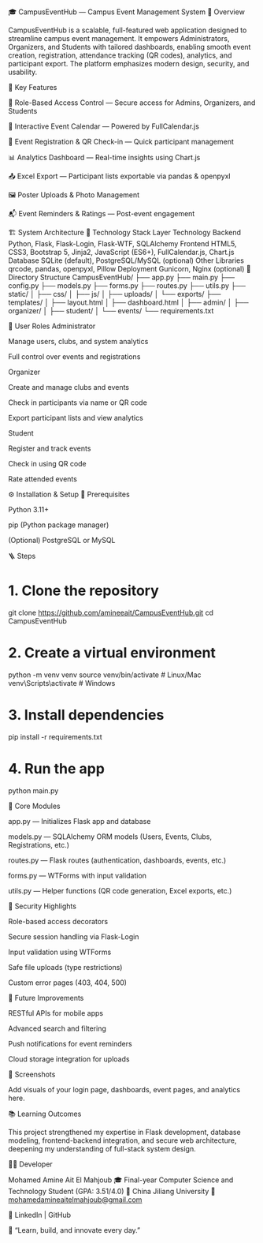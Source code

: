 🎓 CampusEventHub — Campus Event Management System
🧩 Overview

CampusEventHub is a scalable, full-featured web application designed to streamline campus event management. It empowers Administrators, Organizers, and Students with tailored dashboards, enabling smooth event creation, registration, attendance tracking (QR codes), analytics, and participant export.
The platform emphasizes modern design, security, and usability.

🚀 Key Features

🔐 Role-Based Access Control — Secure access for Admins, Organizers, and Students

📅 Interactive Event Calendar — Powered by FullCalendar.js

🧾 Event Registration & QR Check-in — Quick participant management

📊 Analytics Dashboard — Real-time insights using Chart.js

📤 Excel Export — Participant lists exportable via pandas & openpyxl

🖼️ Poster Uploads & Photo Management

📬 Event Reminders & Ratings — Post-event engagement

🏗️ System Architecture
🔧 Technology Stack
Layer	Technology
Backend	Python, Flask, Flask-Login, Flask-WTF, SQLAlchemy
Frontend	HTML5, CSS3, Bootstrap 5, Jinja2, JavaScript (ES6+), FullCalendar.js, Chart.js
Database	SQLite (default), PostgreSQL/MySQL (optional)
Other Libraries	qrcode, pandas, openpyxl, Pillow
Deployment	Gunicorn, Nginx (optional)
📁 Directory Structure
CampusEventHub/
├── app.py
├── main.py
├── config.py
├── models.py
├── forms.py
├── routes.py
├── utils.py
├── static/
│   ├── css/
│   ├── js/
│   ├── uploads/
│   └── exports/
├── templates/
│   ├── layout.html
│   ├── dashboard.html
│   ├── admin/
│   ├── organizer/
│   ├── student/
│   └── events/
└── requirements.txt

👥 User Roles
Administrator

Manage users, clubs, and system analytics

Full control over events and registrations

Organizer

Create and manage clubs and events

Check in participants via name or QR code

Export participant lists and view analytics

Student

Register and track events

Check in using QR code

Rate attended events

⚙️ Installation & Setup
🧱 Prerequisites

Python 3.11+

pip (Python package manager)

(Optional) PostgreSQL or MySQL

🪜 Steps
# 1. Clone the repository
git clone https://github.com/amineeait/CampusEventHub.git
cd CampusEventHub

# 2. Create a virtual environment
python -m venv venv
source venv/bin/activate    # Linux/Mac
venv\Scripts\activate       # Windows

# 3. Install dependencies
pip install -r requirements.txt

# 4. Run the app
python main.py

🧠 Core Modules

app.py — Initializes Flask app and database

models.py — SQLAlchemy ORM models (Users, Events, Clubs, Registrations, etc.)

routes.py — Flask routes (authentication, dashboards, events, etc.)

forms.py — WTForms with input validation

utils.py — Helper functions (QR code generation, Excel exports, etc.)

🔐 Security Highlights

Role-based access decorators

Secure session handling via Flask-Login

Input validation using WTForms

Safe file uploads (type restrictions)

Custom error pages (403, 404, 500)

🧩 Future Improvements

RESTful APIs for mobile apps

Advanced search and filtering

Push notifications for event reminders

Cloud storage integration for uploads

📸 Screenshots

Add visuals of your login page, dashboards, event pages, and analytics here.

📚 Learning Outcomes

This project strengthened my expertise in Flask development, database modeling, frontend-backend integration, and secure web architecture, deepening my understanding of full-stack system design.

👨‍💻 Developer

Mohamed Amine Ait El Mahjoub
🎓 Final-year Computer Science and Technology Student (GPA: 3.51/4.0)
📍 China Jiliang University
📧 mohamedamineaitelmahjoub@gmail.com

🔗 LinkedIn
 | GitHub

💬 “Learn, build, and innovate every day.”

